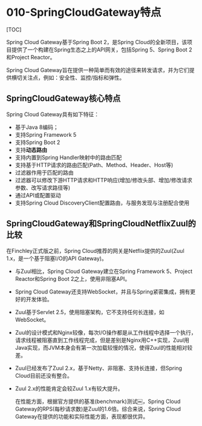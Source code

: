 # 010-SpringCloudGateway特点

[TOC]

Spring Cloud Gateway基于Spring Boot 2，是Spring Cloud的全新项目，该项目提供了一个构建在Spring生态之上的API网关，包括Spring 5、Spring Boot 2和Project Reactor。

Spring Cloud Gateway旨在提供一种简单而有效的途径来转发请求，并为它们提供横切关注点，例如：安全性、监控/指标和弹性。

## SpringCloudGateway核心特点

Spring Cloud Gateway具有如下特征：

- 基于Java 8编码；
- 支持Spring Framework 5
- 支持Spring Boot 2
- 支持**动态路由**
- 支持内置到Spring Handler映射中的路由匹配
- 支持基于HTTP请求的路由匹配(Path、Method、Header、Host等)
- 过滤器作用于匹配的路由
- 过滤器可以修改下游HTTP请求和HTTP响应(增加/修改头部、增加/修改请求参数、改写请求路径等)
- 通过API或配置驱动
- 支持Spring Cloud DiscoveryClient配置路由，与服务发现与注册配合使用

## SpringCloudGateway和SpringCloudNetflixZuul的比较

在Finchley正式版之前，Spring Cloud推荐的网关是Netflix提供的Zuul(Zuul 1.x，是一个基于阻塞I/O的API Gateway)。

- 与Zuul相比，Spring Cloud Gateway建立在Spring Framework 5、Project Reactor和Spring Boot 2之上，使用非阻塞API。

- Spring Cloud Gateway还支持WebSocket，并且与Spring紧密集成，拥有更好的开发体验。

- Zuul基于Servlet 2.5，使用阻塞架构，它不支持任何长连接，如WebSocket。

- Zuul的设计模式和Nginx较像，每次I/O操作都是从工作线程中选择一个执行，请求线程被阻塞直到工作线程完成，但是差别是Nginx用C++实现，Zuul用Java实现，而JVM本身会有第一次加载较慢的情况，使得Zuul的性能相对较差。

- Zuul已经发布了Zuul 2.x，基于Netty、非阻塞、支持长连接，但Spring Cloud目前还没有整合。

- Zuul 2.x的性能肯定会较Zuul 1.x有较大提升。

  在性能方面，根据官方提供的基准(benchmark)测试￼，Spring Cloud Gateway的RPS(每秒请求数)是Zuul的1.6倍。综合来说，Spring Cloud Gateway在提供的功能和实际性能方面，表现都很优异。

